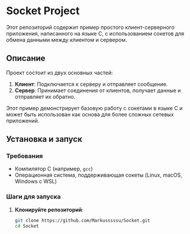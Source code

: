 # Socket Project

Этот репозиторий содержит пример простого клиент-серверного приложения, написанного на языке C, с использованием сокетов для обмена данными между клиентом и сервером.

## Описание

Проект состоит из двух основных частей:
1. **Клиент**: Подключается к серверу и отправляет сообщение.
2. **Сервер**: Принимает соединения от клиентов, получает данные и отправляет их обратно.

Этот пример демонстрирует базовую работу с сокетами в языке C и может быть использован как основа для более сложных сетевых приложений.

## Установка и запуск

### Требования
- Компилятор C (например, `gcc`)
- Операционная система, поддерживающая сокеты (Linux, macOS, Windows с WSL)

### Шаги для запуска

1. **Клонируйте репозиторий**:
   ```bash
   git clone https://github.com/Markusssssu/Socket.git
   cd Socket
